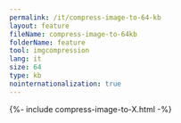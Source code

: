 ```yaml
---
permalink: /it/compress-image-to-64-kb
layout: feature
fileName: compress-image-to-64kb
folderName: feature
tool: imgcompression
lang: it
size: 64
type: kb
nointernationalization: true
---
```

{%- include compress-image-to-X.html -%}       

